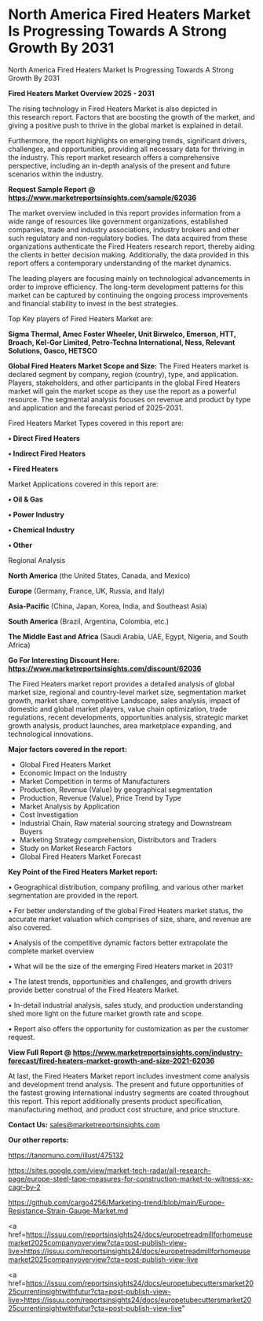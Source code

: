 # North America Fired Heaters Market Is Progressing Towards A Strong Growth By 2031
North America Fired Heaters Market Is Progressing Towards A Strong Growth By 2031

<Strong> Fired Heaters Market Overview 2025 - 2031</strong>

The rising technology in Fired Heaters Market is also depicted in this research report. Factors that are boosting the growth of the market, and giving a positive push to thrive in the global market is explained in detail.

Furthermore, the report highlights on emerging trends, significant drivers, challenges, and opportunities, providing all necessary data for thriving in the industry. This report market research offers a comprehensive perspective, including an in-depth analysis of the present and future scenarios within the industry.

<strong>Request Sample Report @ <a href=https://www.marketreportsinsights.com/sample/62036>https://www.marketreportsinsights.com/sample/62036</a></strong>

The market overview included in this report provides information from a wide range of resources like government organizations, established companies, trade and industry associations, industry brokers and other such regulatory and non-regulatory bodies. The data acquired from these organizations authenticate the Fired Heaters research report, thereby aiding the clients in better decision making. Additionally, the data provided in this report offers a contemporary understanding of the market dynamics.

The leading players are focusing mainly on technological advancements in order to improve efficiency. The long-term development patterns for this market can be captured by continuing the ongoing process improvements and financial stability to invest in the best strategies.

Top Key players of Fired Heaters Market are:

<strong>Sigma Thermal, Amec Foster Wheeler, Unit Birwelco, Emerson, HTT, Broach, Kel-Gor Limited, Petro-Techna International, Ness, Relevant Solutions, Gasco, HETSCO</strong>

<strong><b>Global Fired Heaters Market Scope and Size:</b></strong>
The Fired Heaters market is declared segment by company, region (country), type, and application. Players, stakeholders, and other participants in the global Fired Heaters market will gain the market scope as they use the report as a powerful resource. The segmental analysis focuses on revenue and product by type and application and the forecast period of 2025-2031.

Fired Heaters Market Types covered in this report are:

<strong>• Direct Fired Heaters

• Indirect Fired Heaters

• Fired Heaters</strong>

Market Applications covered in this report are:

<strong>• Oil & Gas

• Power Industry

• Chemical Industry

• Other</strong> 

Regional Analysis

<strong>North America</strong> (the United States, Canada, and Mexico)

<strong>Europe</strong> (Germany, France, UK, Russia, and Italy)

<strong>Asia-Pacific</strong> (China, Japan, Korea, India, and Southeast Asia)

<strong>South America</strong> (Brazil, Argentina, Colombia, etc.)

<strong>The Middle East and Africa</strong> (Saudi Arabia, UAE, Egypt, Nigeria, and South Africa)

<strong>Go For Interesting Discount Here: <a href=https://www.marketreportsinsights.com/discount/62036>https://www.marketreportsinsights.com/discount/62036</a></strong>

The Fired Heaters market report provides a detailed analysis of global market size, regional and country-level market size, segmentation market growth, market share, competitive Landscape, sales analysis, impact of domestic and global market players, value chain optimization, trade regulations, recent developments, opportunities analysis, strategic market growth analysis, product launches, area marketplace expanding, and technological innovations.

<strong><b>Major factors covered in the report:</b></strong>
<ul>
  <li>Global Fired Heaters Market </li>
  <li>Economic Impact on the Industry</li>
  <li>Market Competition in terms of Manufacturers</li>
  <li>Production, Revenue (Value) by geographical segmentation</li>
  <li>Production, Revenue (Value), Price Trend by Type</li>
  <li>Market Analysis by Application</li>
  <li>Cost Investigation</li>
  <li>Industrial Chain, Raw material sourcing strategy and Downstream Buyers</li>
  <li>Marketing Strategy comprehension, Distributors and Traders</li>
  <li>Study on Market Research Factors</li>
  <li>Global Fired Heaters Market Forecast</li>
</ul>

<strong><b>Key Point of the Fired Heaters Market report:</b></strong>

• Geographical distribution, company profiling, and various other market segmentation are provided in the report.

• For better understanding of the global Fired Heaters market status, the accurate market valuation which comprises of size, share, and revenue are also covered.

• Analysis of the competitive dynamic factors better extrapolate the complete market overview

• What will be the size of the emerging Fired Heaters market in 2031?

• The latest trends, opportunities and challenges, and growth drivers provide better construal of the Fired Heaters Market.

• In-detail industrial analysis, sales study, and production understanding shed more light on the future market growth rate and scope.

• Report also offers the opportunity for customization as per the customer request.

<strong><b>View Full Report @ <a href=https://www.marketreportsinsights.com/industry-forecast/fired-heaters-market-growth-and-size-2021-62036>https://www.marketreportsinsights.com/industry-forecast/fired-heaters-market-growth-and-size-2021-62036</a></b></strong>


At last, the Fired Heaters Market report includes investment come analysis and development trend analysis. The present and future opportunities of the fastest growing international industry segments are coated throughout this report. This report additionally presents product specification, manufacturing method, and product cost structure, and price structure.

<strong>Contact Us:</strong>
sales@marketreportsinsights.com

<strong>Our other reports:</strong>

<a href=https://tanomuno.com/illust/475132>https://tanomuno.com/illust/475132</a>

<a href=https://sites.google.com/view/market-tech-radar/all-research-page/europe-steel-tape-measures-for-construction-market-to-witness-xx-cagr-by-2>https://sites.google.com/view/market-tech-radar/all-research-page/europe-steel-tape-measures-for-construction-market-to-witness-xx-cagr-by-2</a>

<a href=https://github.com/cargo4256/Marketing-trend/blob/main/Europe-Resistance-Strain-Gauge-Market.md>https://github.com/cargo4256/Marketing-trend/blob/main/Europe-Resistance-Strain-Gauge-Market.md</a>

<a href=https://issuu.com/reportsinsights24/docs/europetreadmillforhomeusemarket2025companyoverview?cta=post-publish-view-live>https://issuu.com/reportsinsights24/docs/europetreadmillforhomeusemarket2025companyoverview?cta=post-publish-view-live</a>

<a href=https://issuu.com/reportsinsights24/docs/europetubecuttersmarket2025currentinsightwithfutur?cta=post-publish-view-live>https://issuu.com/reportsinsights24/docs/europetubecuttersmarket2025currentinsightwithfutur?cta=post-publish-view-live</a>"
